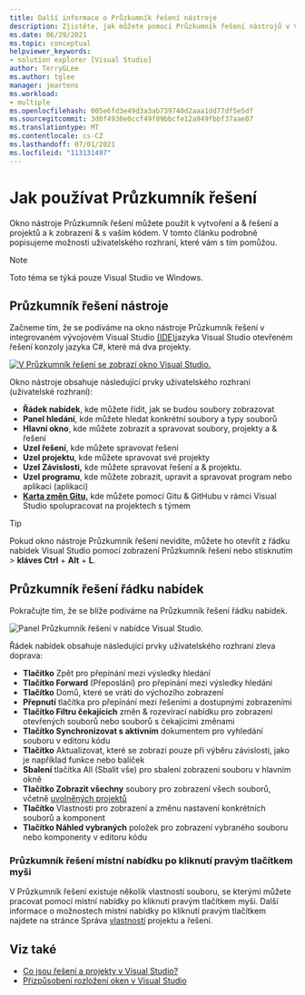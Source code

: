 ```yaml
---
title: Další informace o Průzkumník řešení nástroje
description: Zjistěte, jak můžete pomocí Průzkumník řešení nástrojů v Visual Studio vytvořit a & spravovat soubory, projekty a řešení.
ms.date: 06/29/2021
ms.topic: conceptual
helpviewer_keywords:
- solution explorer [Visual Studio]
author: TerryGLee
ms.author: tglee
manager: jmartens
ms.workload:
- multiple
ms.openlocfilehash: 005e6fd3e49d3a3ab739740d2aaa1dd77df5e5df
ms.sourcegitcommit: 3d0f4930e0ccf49f89bbcfe12a949fbbf37aae07
ms.translationtype: MT
ms.contentlocale: cs-CZ
ms.lasthandoff: 07/01/2021
ms.locfileid: "113131497"
---
```

# <a name="how-to-use-solution-explorer"></a>Jak používat Průzkumník řešení

Okno nástroje Průzkumník řešení můžete použít k vytvoření a & řešení a projektů a k zobrazení & s vaším kódem. V tomto článku podrobně popisujeme možnosti uživatelského rozhraní, které vám s tím pomůžou.

> [!NOTE]
> Toto téma se týká pouze Visual Studio ve Windows.

## <a name="solution-explorer-tool-window"></a>Průzkumník řešení nástroje

Začneme tím, že se podíváme na okno nástroje Průzkumník řešení v integrovaném vývojovém Visual Studio [(IDE)](../get-started/visual-studio-ide.md)jazyka Visual Studio otevřeném řešení konzoly jazyka C#, které má dva projekty.

[![V Průzkumník řešení se zobrazí okno Visual Studio.](media/solution-explorer-tool-window.png)](media/solution-explorer-tool-window.png#lightbox)

Okno nástroje obsahuje následující prvky uživatelského rozhraní (uživatelské rozhraní):

- **Řádek nabídek**, kde můžete řídit, jak se budou soubory zobrazovat
- **Panel hledání**, kde můžete hledat konkrétní soubory a typy souborů
- **Hlavní okno**, kde můžete zobrazit a spravovat soubory, projekty a & řešení
- **Uzel řešení**, kde můžete spravovat řešení
- **Uzel projektu**, kde můžete spravovat své projekty
- **Uzel Závislosti,** kde můžete spravovat řešení a & projektu.
- **Uzel programu**, kde můžete zobrazit, upravit a spravovat program nebo aplikaci (aplikaci)
- **[Karta změn Gitu,](../version-control/git-with-visual-studio.md?view=vs-2019&preserve-view=true#git-changes-window)** kde můžete pomocí Gitu & GitHubu v rámci Visual Studio spolupracovat na projektech s týmem

> [!TIP]
> Pokud okno nástroje Průzkumník řešení nevidíte, můžete ho otevřít z řádku nabídek Visual Studio pomocí zobrazení Průzkumník řešení nebo stisknutím  >   **kláves Ctrl** + **Alt** + **L**.

## <a name="solution-explorer-menu-bar"></a>Průzkumník řešení řádku nabídek

Pokračujte tím, že se blíže podíváme na Průzkumník řešení řádku nabídek.

![Panel Průzkumník řešení v nabídce Visual Studio.](media/solution-explorer-menu-bar.png)

Řádek nabídek obsahuje následující prvky uživatelského rozhraní zleva doprava:

- **Tlačítko** Zpět pro přepínání mezi výsledky hledání
- **Tlačítko Forward** (Přeposlání) pro přepínání mezi výsledky hledání
- **Tlačítko** Domů, které se vrátí do výchozího zobrazení
- **Přepnutí** tlačítka pro přepínání mezi řešeními a dostupnými zobrazeními
- **Tlačítko Filtru čekajících** změn & rozevírací nabídku pro zobrazení otevřených souborů nebo souborů s čekajícími změnami
- **Tlačítko Synchronizovat s aktivním** dokumentem pro vyhledání souboru v editoru kódu
- **Tlačítko** Aktualizovat, které se zobrazí pouze při výběru závislosti, jako je například funkce nebo balíček
- **Sbalení** tlačítka All (Sbalit vše) pro sbalení zobrazení souboru v hlavním okně
- **Tlačítko Zobrazit všechny** soubory pro zobrazení všech souborů, včetně [uvolněných projektů](filtered-solutions.md#toggle-unloaded-project-visibility)
- **Tlačítko** Vlastnosti pro zobrazení a změnu nastavení konkrétních souborů a komponent
- **Tlačítko Náhled vybraných** položek pro zobrazení vybraného souboru nebo komponenty v editoru kódu

### <a name="solution-explorer-right-click-context-menu"></a>Průzkumník řešení místní nabídku po kliknutí pravým tlačítkem myši

V Průzkumník řešení existuje několik vlastností souboru, se kterými můžete pracovat pomocí místní nabídky po kliknutí pravým tlačítkem myši. Další informace o možnostech místní nabídky po kliknutí pravým tlačítkem najdete na stránce Správa [vlastností](managing-project-and-solution-properties.md) projektu a řešení.

## <a name="see-also"></a>Viz také

- [Co jsou řešení a projekty v Visual Studio?](solutions-and-projects-in-visual-studio.md)
- [Přizpůsobení rozložení oken v Visual Studio](customizing-window-layouts-in-visual-studio.md)

